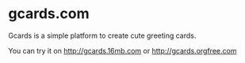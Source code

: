 gcards.com
==========

Gcards is a simple platform to create cute greeting cards.

You can try it on http://gcards.16mb.com or http://gcards.orgfree.com
